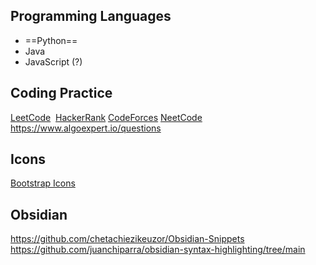 ## Programming Languages
- ==Python==
- Java
- JavaScript (?)
## Coding Practice
[LeetCode](https://leetcode.com/) 
[HackerRank](https://www.hackerrank.com/)
[CodeForces](http://codeforces.com/)
[NeetCode](https://neetcode.io/)
https://www.algoexpert.io/questions
## Icons
[Bootstrap Icons](https://icons.getbootstrap.com/)
## Obsidian 
https://github.com/chetachiezikeuzor/Obsidian-Snippets
https://github.com/juanchiparra/obsidian-syntax-highlighting/tree/main